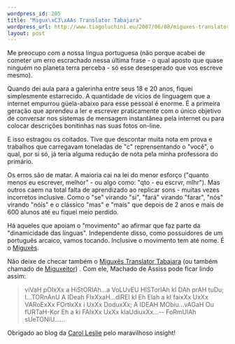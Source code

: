 ```yaml
--- 
wordpress_id: 205
title: "Migux\xC3\xAAs Translator Tabajara"
wordpress_url: http://www.tiagoluchini.eu/2007/06/08/miguxes-translator-tabajara/
layout: post
---
```

Me preocupo com a nossa língua portuguesa (não porque acabei de cometer um erro escrachado nessa última frase - o qual aposto que quase ninguém no planeta terra perceba - só esse desesperado que vos escreve mesmo).

Quando dei aula para a galerinha entre seus 18 e 20 anos, fiquei simplesmente estarrecido. A quantidade de vícios de linguagem que a internet empurrou güela-abaixo para esse pessoal é enorme. É a primeira geração que aprendeu a ler e escrever praticamente com o único objetivo de conversar nos sistemas de mensagem instantânea pela internet ou para colocar descrições bonitinhas nas suas fotos on-line.

E isso estragou os coitados. Tive que descontar muita nota em prova e trabalhos que carregavam toneladas de "c" reprensentando o "você", o qual, por si só, já teria alguma redução de nota pela minha professora do primário.

Os erros são de matar. A maioria cai na lei do menor esforço ("quanto menos eu escrever, melhor" - ou algo como: "qto - eu escrvr, mlhr"). Mas outros caem na total falta de aprendizado ao replicar sons - muitas vezes incorretos inclusive. Como o "se" virando "si", "fará" virando "farar", "nós" virando "nóis" e o clássico "mas" e "mais" que depois de 2 anos e mais de 600 alunos até eu fiquei meio perdido.

Há aqueles que apoiam o "movimento" ao afirmar que faz parte da "dinamicidade das línguas". Independente disso, como possuidores de um português arcaico, vamos tocando.  Inclusive o movimento tem até nome. É o <a href="http://desciclo.pedia.ws/wiki/Migux%C3%AAs" target="_blank">Miguxês</a>.

Não deixe de checar também o <a href="http://aurelio.net/web/miguxeitor.html#" target="_blank">Miguxês Translator Tabajara</a> (ou também chamado de <a href="http://aurelio.net/web/miguxeitor.html#" target="_blank">Miguxeitor</a>) . Com ele, Machado de Assiss pode ficar lindo assim:
<blockquote>viVaH pOIxXx a HiStORIAh...a VoLUvEU HISTorIAh kI DAh prAH tuDu; I...TORnAnU A IDeah FIxXxaH...diREI kI Eh Elah a kI faixXx UxXx VARoExXx FOrtIxXx i UxXx DoduxXx; A IDEAH MObiu...vAGaH Ou fURTaH-Kor Eh a ki FAIxXx UxXx klaUdiuxXx...-- FoRmUlAh sUeTONiU......</blockquote>
Obrigado ao blog da <a href="http://www.lulileslie.com/" target="_blank">Carol Leslie</a> pelo maravilhoso insight!
